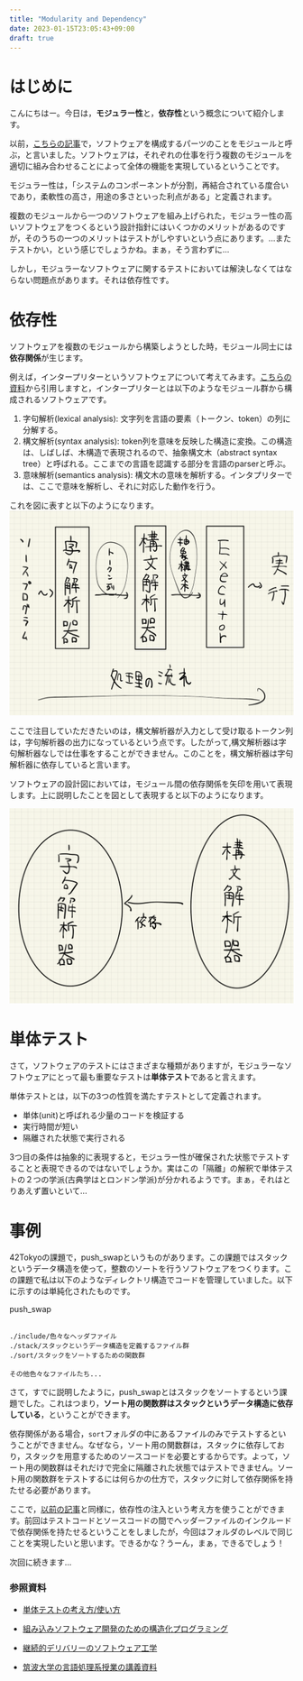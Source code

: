 ```yaml
---
title: "Modularity and Dependency"
date: 2023-01-15T23:05:43+09:00
draft: true
---
```


# はじめに
こんにちはー。今日は，**モジュラー性**と，**依存性**という概念について紹介します。

以前，[こちらの記事](https://ntk221.github.io/posts/separation_of_concerns/)で，ソフトウェアを構成するパーツのことをモジュールと呼ぶ，と言いました。ソフトウェアは，それぞれの仕事を行う複数のモジュールを適切に組み合わせることによって全体の機能を実現しているということです。

モジュラー性は，「システムのコンポーネントが分割，再結合されている度合いであり，柔軟性の高さ，用途の多さといった利点がある」と定義されます。

複数のモジュールから一つのソフトウェアを組み上げられた，モジュラー性の高いソフトウェアをつくるという設計指針にはいくつかのメリットがあるのですが，そのうちの一つのメリットはテストがしやすいという点にあります。...またテストかい，という感じでしょうかね。まぁ，そう言わずに...

しかし，モジュラーなソフトウェアに関するテストにおいては解決しなくてはならない問題点があります。それは依存性です。

# 依存性
ソフトウェアを複数のモジュールから構築しようとした時，モジュール同士には**依存関係**が生じます。

例えば，インタープリターというソフトウェアについて考えてみます。[こちらの資料](http://www.hpcs.cs.tsukuba.ac.jp/~msato/lecture-note/comp-lecture/note1.html)から引用しますと，インタープリターとは以下のようなモジュール群から構成されるソフトウェアです。

1. 字句解析(lexical analysis): 文字列を言語の要素（トークン、token）の列に分解する。
2. 構文解析(syntax analysis): token列を意味を反映した構造に変換。この構造は、しばしば、木構造で表現されるので、抽象構文木（abstract syntax tree）と呼ばれる。ここまでの言語を認識する部分を言語のparserと呼ぶ。
3. 意味解析(semantics analysis): 構文木の意味を解析する。インタプリターでは、ここで意味を解析し、それに対応した動作を行う。

これを図に表すと以下のようになります。
![](/images/%E3%82%B9%E3%82%AF%E3%83%AA%E3%83%BC%E3%83%B3%E3%82%B7%E3%83%A7%E3%83%83%E3%83%88%202023-01-16%2015.02.00.png)


ここで注目していただきたいのは，構文解析器が入力として受け取るトークン列は，字句解析器の出力になっているという点です。したがって,構文解析器は字句解析器なしでは仕事をすることができません。このことを，構文解析器は字句解析器に依存していると言います。

ソフトウェアの設計図においては，モジュール間の依存関係を矢印を用いて表現します。上に説明したことを図として表現すると以下のようになります。

![](/images/%E3%82%B9%E3%82%AF%E3%83%AA%E3%83%BC%E3%83%B3%E3%82%B7%E3%83%A7%E3%83%83%E3%83%88%202023-01-16%2015.02.44.png)

# 単体テスト
さて，ソフトウェアのテストにはさまざまな種類がありますが，モジュラーなソフトウェアにとって最も重要なテストは**単体テスト**であると言えます。

単体テストとは，以下の3つの性質を満たすテストとして定義されます。

- 単体(unit)と呼ばれる少量のコードを検証する
- 実行時間が短い
- 隔離された状態で実行される

3つ目の条件は抽象的に表現すると，モジュラー性が確保された状態でテストすることと表現できるのではないでしょうか。実はこの「隔離」の解釈で単体テストの２つの学派(古典学はとロンドン学派)が分かれるようです。まぁ，それはとりあえず置いといて...

# 事例
42Tokyoの課題で，push_swapというものがあります。この課題ではスタックというデータ構造を使って，整数のソートを行うソフトウェアをつくります。この課題で私は以下のようなディレクトリ構造でコードを管理していました。以下に示すのは単純化されたものです。

push_swap

```

./include/色々なヘッダファイル
./stack/スタックというデータ構造を定義するファイル群
./sort/スタックをソートするための関数群

その他色々なファイルたち...

```

さて，すでに説明したように，push_swapとはスタックをソートするという課題でした。これはつまり，**ソート用の関数群はスタックというデータ構造に依存している**，ということができます。

依存関係がある場合，`sort`フォルダの中にあるファイルのみでテストするということができません。なぜなら，ソート用の関数群は，スタックに依存しており，スタックを用意するためのソースコードを必要とするからです。よって，ソート用の関数群はそれだけで完全に隔離された状態ではテストできません。ソート用の関数群をテストするには何らかの仕方で，スタックに対して依存関係を持たせる必要があります。

ここで，[以前の記事](https://ntk221.github.io/posts/separation_of_concerns/)と同様に，依存性の注入という考え方を使うことができます。前回はテストコードとソースコードの間でヘッダーファイルのインクルードで依存関係を持たせるということをしましたが，今回はフォルダのレベルで同じことを実現したいと思います。できるかな？うーん，まぁ，できるでしょう！

次回に続きます...

### **参照資料**
- [単体テストの考え方/使い方](https://book.mynavi.jp/ec/products/detail/id=134252)
- [組み込みソフトウェア開発のための構造化プログラミング](https://www.shoeisha.co.jp/book/detail/9784798147611)
- [継続的デリバリーのソフトウェア工学](https://bookplus.nikkei.com/atcl/catalog/22/12/01/00531/)

- [筑波大学の言語処理系授業の講義資料](http://www.hpcs.cs.tsukuba.ac.jp/~msato/lecture-note/comp-lecture/note1.html)
